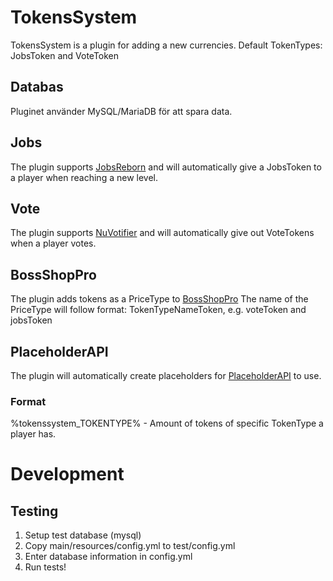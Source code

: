 # TokensSystem
TokensSystem is a plugin for adding a new currencies.
Default TokenTypes: JobsToken and VoteToken

## Databas
Pluginet använder MySQL/MariaDB för att spara data.

## Jobs
The plugin supports [JobsReborn](https://www.spigotmc.org/resources/jobs-reborn.4216/) and will automatically give a JobsToken to a player when reaching a new level.

## Vote
The plugin supports [NuVotifier](https://www.spigotmc.org/resources/nuvotifier.13449/) and will automatically give out VoteTokens when a player votes.

## BossShopPro
The plugin adds tokens as a PriceType to [BossShopPro](https://www.spigotmc.org/resources/bossshoppro-the-most-powerful-chest-gui-shop-menu-plugin.222/)
The name of the PriceType will follow format: TokenTypeNameToken, e.g. voteToken and jobsToken

## PlaceholderAPI
The plugin will automatically create placeholders for [PlaceholderAPI](https://www.spigotmc.org/resources/placeholderapi.6245/) to use.
### Format
%tokenssystem_TOKENTYPE% - Amount of tokens of specific TokenType a player has.

# Development
## Testing
1. Setup test database (mysql)
2. Copy main/resources/config.yml to test/config.yml
3. Enter database information in config.yml
4. Run tests!
